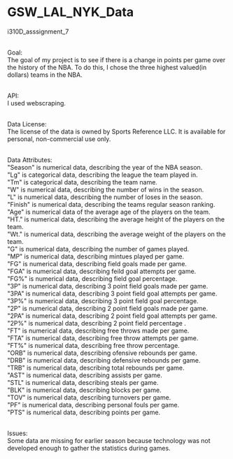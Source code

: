 # GSW_LAL_NYK_Data
i310D_asssignment_7<br><br>

Goal:<br>
The goal of my project is to see if there is a change in points per game over the history of the NBA. To do this, I chose the three highest valued(in dollars) teams in the NBA.<br><br>

API:<br>
I used webscraping.<br><br>

Data License:<br>
The license of the data is owned by Sports Reference LLC. It is available for personal, non-commercial use only.<br><br>

Data Attributes:<br>
"Season" is numerical data, describing the year of the NBA season.<br>
"Lg" is categorical data, describing the league the team played in.<br>
"Tm" is categorical data, describing the team name.<br>
"W" is numerical data, describing the number of wins in the season.<br>
"L" is numerical data, describing the number of loses in the season.<br>
"Finish" is numerical data, describing the teams regular season ranking.<br>
"Age" is numerical data of the average age of the players on the team.<br>
"HT." is numerical data, describing the average height of the players on the team.<br>
"Wt." is numerical data, describing the average weight of the players on the team.<br>
"G" is numerical data, describing the number of games played.<br>
"MP" is numerical data, describing mintues played per game.<br>
"FG" is numerical data, describing field goals made per game.<br>
"FGA" is numerical data, describing feild goal attempts per game.<br>
"FG%" is numerical data, describing field goal percentage.<br>
"3P" is numerical data, describing 3 point field goals made per game.<br>
"3PA" is numerical data, describing 3 point field goal attempts per game.<br>
"3P%" is numerical data, describing 3 point field goal percentage.<br>
"2P" is numerical data, describing 2 point field goals made per game.<br>
"2PA" is numerical data, describing 2 point field goal attempts per game.<br>
"2P%" is numerical data, describing 2 point field percentage .<br>
"FT" is numerical data, describing free throws made per game.<br>
"FTA" is numerical data, describing free throw attempts per game.<br>
"FT%" is numerical data, describing free throw percentage.<br>
"ORB" is numerical data, describing ofensive rebounds per game.<br>
"DRB" is numerical data, describing defensive rebounds per game.<br>
"TRB" is numerical data, describing total rebounds per game.<br>
"AST" is numerical data, describing assists per game.<br>
"STL" is numerical data, describing steals per game.<br>
"BLK" is numerical data, describing blocks per game.<br>
"TOV" is numerical data, describing turnovers per game.<br>
"PF" is numerical data, describing personal fouls per game.<br>
"PTS" is numerical data, describing points per game.<br><br>

Issues:<br>
Some data are missing for earlier season because technology was not developed enough to gather the statistics during games.

